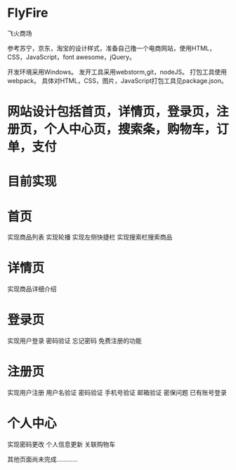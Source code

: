 # FlyFire
飞火商场

参考苏宁，京东，淘宝的设计样式，准备自己撸一个电商网站，使用HTML，CSS，JavaScript，font awesome，jQuery。


开发环境采用Windows。
发开工具采用webstorm,git，nodeJS。
打包工具使用webpack。
具体对HTML，CSS，图片，JavaScript打包工具见package.json。

# 网站设计包括首页，详情页，登录页，注册页，个人中心页，搜索条，购物车，订单，支付

# 目前实现
# 首页
实现商品列表
实现轮播
实现左侧快捷栏
实现搜索栏搜索商品

# 详情页
实现商品详细介绍

# 登录页
实现用户登录
密码验证
忘记密码
免费注册的功能

# 注册页
实现用户注册
用户名验证
密码验证
手机号验证
邮箱验证
密保问题
已有账号登录

# 个人中心
实现密码更改
个人信息更新
关联购物车

其他页面尚未完成…………
